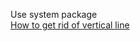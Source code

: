 Use system package  
[How to get rid of vertical line](https://superuser.com/questions/692666/how-to-get-rid-of-this-vertical-line-in-geany)
